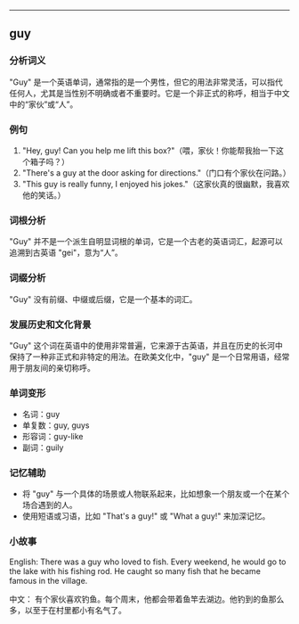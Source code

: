 
---------------
## guy
### 分析词义
"Guy" 是一个英语单词，通常指的是一个男性，但它的用法非常灵活，可以指代任何人，尤其是当性别不明确或者不重要时。它是一个非正式的称呼，相当于中文中的“家伙”或“人”。

### 例句
1. "Hey, guy! Can you help me lift this box?"（喂，家伙！你能帮我抬一下这个箱子吗？）
2. "There's a guy at the door asking for directions."（门口有个家伙在问路。）
3. "This guy is really funny, I enjoyed his jokes."（这家伙真的很幽默，我喜欢他的笑话。）

### 词根分析
"Guy" 并不是一个派生自明显词根的单词，它是一个古老的英语词汇，起源可以追溯到古英语 "gei"，意为“人”。

### 词缀分析
"Guy" 没有前缀、中缀或后缀，它是一个基本的词汇。

### 发展历史和文化背景
"Guy" 这个词在英语中的使用非常普遍，它来源于古英语，并且在历史的长河中保持了一种非正式和非特定的用法。在欧美文化中，"guy" 是一个日常用语，经常用于朋友间的亲切称呼。

### 单词变形
- 名词：guy
- 单复数：guy, guys
- 形容词：guy-like
- 副词：guily

### 记忆辅助
- 将 "guy" 与一个具体的场景或人物联系起来，比如想象一个朋友或一个在某个场合遇到的人。
- 使用短语或习语，比如 "That's a guy!" 或 "What a guy!" 来加深记忆。

### 小故事
English:
There was a guy who loved to fish. Every weekend, he would go to the lake with his fishing rod. He caught so many fish that he became famous in the village. 

中文：
有个家伙喜欢钓鱼。每个周末，他都会带着鱼竿去湖边。他钓到的鱼那么多，以至于在村里都小有名气了。

